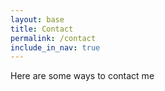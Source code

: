 ```yaml
---
layout: base
title: Contact
permalink: /contact
include_in_nav: true
---
```


Here are some ways to contact me